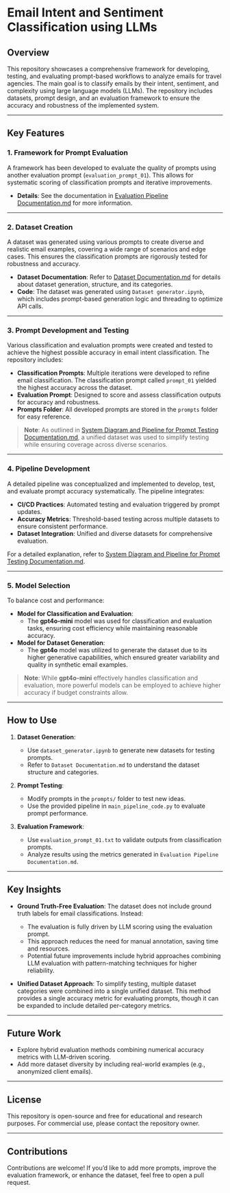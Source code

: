 # Email Intent and Sentiment Classification using LLMs

## Overview

This repository showcases a comprehensive framework for developing, testing, and evaluating prompt-based workflows to analyze emails for travel agencies. The main goal is to classify emails by their intent, sentiment, and complexity using large language models (LLMs). The repository includes datasets, prompt design, and an evaluation framework to ensure the accuracy and robustness of the implemented system.

---

## Key Features

### 1. **Framework for Prompt Evaluation**
A framework has been developed to evaluate the quality of prompts using another evaluation prompt (`evaluation_prompt_01`). This allows for systematic scoring of classification prompts and iterative improvements.  

- **Details**: See the documentation in [Evaluation Pipeline Documentation.md](https://github.com/10619082/email-intent-sentiment-llm/raw/main/Documentation/Evaluation%20Pipeline%20Documentation.md) for more information.

---

### 2. **Dataset Creation**
A dataset was generated using various prompts to create diverse and realistic email examples, covering a wide range of scenarios and edge cases. This ensures the classification prompts are rigorously tested for robustness and accuracy.

- **Dataset Documentation**: Refer to [Dataset Documentation.md](https://github.com/10619082/email-intent-sentiment-llm/raw/main/Documentation/Dataset%20Documentation.md) for details about dataset generation, structure, and its categories.
- **Code**: The dataset was generated using `Dataset generator.ipynb`, which includes prompt-based generation logic and threading to optimize API calls.

---

### 3. **Prompt Development and Testing**
Various classification and evaluation prompts were created and tested to achieve the highest possible accuracy in email intent classification. The repository includes:

- **Classification Prompts**: Multiple iterations were developed to refine email classification. The classification prompt called `prompt_01` yielded the highest accuracy across the dataset.
- **Evaluation Prompt**: Designed to score and assess classification outputs for accuracy and robustness.
- **Prompts Folder**: All developed prompts are stored in the `prompts` folder for easy reference.

> **Note**: As outlined in [System Diagram and Pipeline for Prompt Testing Documentation.md](https://github.com/10619082/email-intent-sentiment-llm/raw/main/Documentation/System%20Diagram%20and%20Pipeline%20for%20Prompt%20Testing%20Documentation.md), a unified dataset was used to simplify testing while ensuring coverage across diverse scenarios.

---

### 4. **Pipeline Development**
A detailed pipeline was conceptualized and implemented to develop, test, and evaluate prompt accuracy systematically. The pipeline integrates:

- **CI/CD Practices**: Automated testing and evaluation triggered by prompt updates.
- **Accuracy Metrics**: Threshold-based testing across multiple datasets to ensure consistent performance.
- **Dataset Integration**: Unified and diverse datasets for comprehensive evaluation.

For a detailed explanation, refer to [System Diagram and Pipeline for Prompt Testing Documentation.md](https://github.com/10619082/email-intent-sentiment-llm/raw/main/Documentation/System%20Diagram%20and%20Pipeline%20for%20Prompt%20Testing%20Documentation.md).

---

### 5. **Model Selection**
To balance cost and performance:

- **Model for Classification and Evaluation**:
  - The **gpt4o-mini** model was used for classification and evaluation tasks, ensuring cost efficiency while maintaining reasonable accuracy.
- **Model for Dataset Generation**:
  - The **gpt4o** model was utilized to generate the dataset due to its higher generative capabilities, which ensured greater variability and quality in synthetic email examples.

> **Note**: While **gpt4o-mini** effectively handles classification and evaluation, more powerful models can be employed to achieve higher accuracy if budget constraints allow.

---

## How to Use

1. **Dataset Generation**:
   - Use `dataset_generator.ipynb` to generate new datasets for testing prompts.
   - Refer to `Dataset Documentation.md` to understand the dataset structure and categories.

2. **Prompt Testing**:
   - Modify prompts in the `prompts/` folder to test new ideas.
   - Use the provided pipeline in `main_pipeline_code.py` to evaluate prompt performance.

3. **Evaluation Framework**:
   - Use `evaluation_prompt_01.txt` to validate outputs from classification prompts.
   - Analyze results using the metrics generated in `Evaluation Pipeline Documentation.md`.

---

## Key Insights

- **Ground Truth-Free Evaluation**:
  The dataset does not include ground truth labels for email classifications. Instead:
  - The evaluation is fully driven by LLM scoring using the evaluation prompt.
  - This approach reduces the need for manual annotation, saving time and resources.
  - Potential future improvements include hybrid approaches combining LLM evaluation with pattern-matching techniques for higher reliability.

- **Unified Dataset Approach**:
  To simplify testing, multiple dataset categories were combined into a single unified dataset. This method provides a single accuracy metric for evaluating prompts, though it can be expanded to include detailed per-category metrics.

---

## Future Work

- Explore hybrid evaluation methods combining numerical accuracy metrics with LLM-driven scoring.
- Add more dataset diversity by including real-world examples (e.g., anonymized client emails).

---

## License

This repository is open-source and free for educational and research purposes. For commercial use, please contact the repository owner.

---

## Contributions

Contributions are welcome! If you’d like to add more prompts, improve the evaluation framework, or enhance the dataset, feel free to open a pull request.